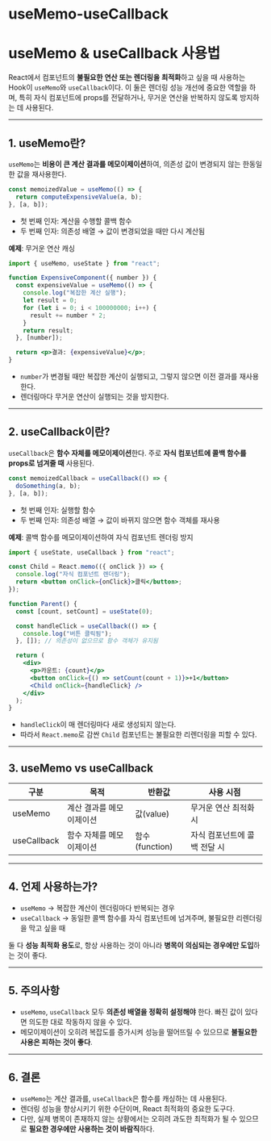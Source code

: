 # useMemo-useCallback

# useMemo & useCallback 사용법

React에서 컴포넌트의 **불필요한 연산 또는 렌더링을 최적화**하고 싶을 때 사용하는 Hook이 `useMemo`와 `useCallback`이다. 이 둘은 렌더링 성능 개선에 중요한 역할을 하며, 특히 자식 컴포넌트에 props를 전달하거나, 무거운 연산을 반복하지 않도록 방지하는 데 사용된다.

---

## 1. useMemo란?

`useMemo`는 **비용이 큰 계산 결과를 메모이제이션**하여, 의존성 값이 변경되지 않는 한동일한 값을 재사용한다.

```jsx
const memoizedValue = useMemo(() => {
  return computeExpensiveValue(a, b);
}, [a, b]);
```

- 첫 번째 인자: 계산을 수행할 콜백 함수
- 두 번째 인자: 의존성 배열 → 값이 변경되었을 때만 다시 계산됨

**예제**: 무거운 연산 캐싱

```jsx
import { useMemo, useState } from "react";

function ExpensiveComponent({ number }) {
  const expensiveValue = useMemo(() => {
    console.log("복잡한 계산 실행");
    let result = 0;
    for (let i = 0; i < 100000000; i++) {
      result += number * 2;
    }
    return result;
  }, [number]);

  return <p>결과: {expensiveValue}</p>;
}
```

- `number`가 변경될 때만 복잡한 계산이 실행되고, 그렇지 않으면 이전 결과를 재사용한다.
- 렌더링마다 무거운 연산이 실행되는 것을 방지한다.

---

## 2. useCallback이란?

`useCallback`은 **함수 자체를 메모이제이션**한다. 주로 **자식 컴포넌트에 콜백 함수를 props로 넘겨줄 때** 사용된다.

```jsx
const memoizedCallback = useCallback(() => {
  doSomething(a, b);
}, [a, b]);
```

- 첫 번째 인자: 실행할 함수
- 두 번째 인자: 의존성 배열 → 값이 바뀌지 않으면 함수 객체를 재사용

**예제**: 콜백 함수를 메모이제이션하여 자식 컴포넌트 렌더링 방지

```jsx
import { useState, useCallback } from "react";

const Child = React.memo(({ onClick }) => {
  console.log("자식 컴포넌트 렌더링");
  return <button onClick={onClick}>클릭</button>;
});

function Parent() {
  const [count, setCount] = useState(0);

  const handleClick = useCallback(() => {
    console.log("버튼 클릭됨");
  }, []); // 의존성이 없으므로 함수 객체가 유지됨

  return (
    <div>
      <p>카운트: {count}</p>
      <button onClick={() => setCount(count + 1)}>+1</button>
      <Child onClick={handleClick} />
    </div>
  );
}
```

- `handleClick`이 매 렌더링마다 새로 생성되지 않는다.
- 따라서 `React.memo`로 감싼 `Child` 컴포넌트는 불필요한 리렌더링을 피할 수 있다.

---

## 3. useMemo vs useCallback

| **구분** | **목적** | **반환값** | **사용 시점** |
| --- | --- | --- | --- |
| useMemo | 계산 결과를 메모이제이션 | 값(value) | 무거운 연산 최적화 시 |
| useCallback | 함수 자체를 메모이제이션 | 함수(function) | 자식 컴포넌트에 콜백 전달 시 |

---

## 4. 언제 사용하는가?

- `useMemo` → 복잡한 계산이 렌더링마다 반복되는 경우
- `useCallback` → 동일한 콜백 함수를 자식 컴포넌트에 넘겨주며, 불필요한 리렌더링을 막고 싶을 때

둘 다 **성능 최적화 용도**로, 항상 사용하는 것이 아니라 **병목이 의심되는 경우에만 도입**하는 것이 좋다.

---

## 5. 주의사항

- `useMemo`, `useCallback` 모두 **의존성 배열을 정확히 설정해야** 한다. 빠진 값이 있다면 의도한 대로 작동하지 않을 수 있다.
- 메모이제이션이 오히려 복잡도를 증가시켜 성능을 떨어뜨릴 수 있으므로 **불필요한 사용은 피하는 것이 좋다**.

---

## 6. 결론

- `useMemo`는 계산 결과를, `useCallback`은 함수를 캐싱하는 데 사용된다.
- 렌더링 성능을 향상시키기 위한 수단이며, React 최적화의 중요한 도구다.
- 다만, 실제 병목이 존재하지 않는 상황에서는 오히려 과도한 최적화가 될 수 있으므로 **필요한 경우에만 사용하는 것이 바람직**하다.